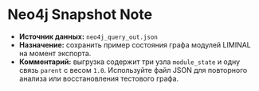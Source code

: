 # Neo4j Snapshot Note

- **Источник данных:** `neo4j_query_out.json`
- **Назначение:** сохранить пример состояния графа модулей LIMINAL на момент экспорта.
- **Комментарий:** выгрузка содержит три узла `module_state` и одну связь `parent` с весом `1.0`. Используйте файл JSON для повторного анализа или восстановления тестового графа.
